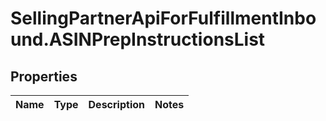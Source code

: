 # SellingPartnerApiForFulfillmentInbound.ASINPrepInstructionsList

## Properties
Name | Type | Description | Notes
------------ | ------------- | ------------- | -------------

